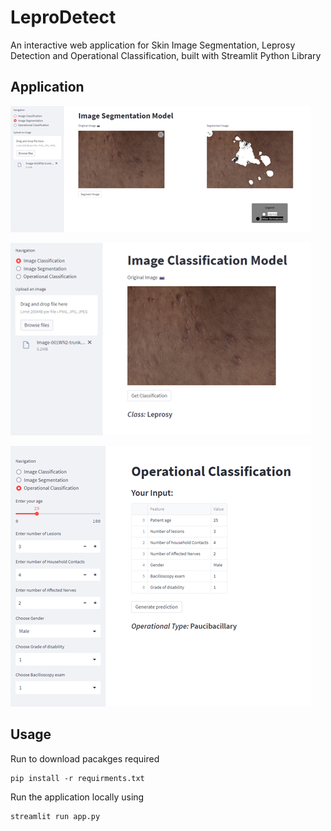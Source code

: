 # LeproDetect
An interactive web application for Skin Image Segmentation, Leprosy Detection and Operational Classification, built with Streamlit Python Library

## Application
![Component 1](img/Sample_1.png)

![Component 2](img/Sample_2.png)

![Component 3](img/Sample_3.png)

## Usage

Run to  download pacakges required
```
pip install -r requirments.txt
```

Run the application locally using

```
streamlit run app.py
```


